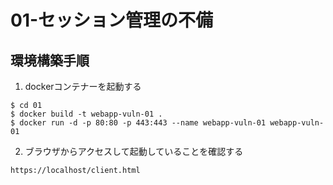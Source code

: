 # 01-セッション管理の不備

## 環境構築手順

1. dockerコンテナーを起動する

```
$ cd 01
$ docker build -t webapp-vuln-01 .
$ docker run -d -p 80:80 -p 443:443 --name webapp-vuln-01 webapp-vuln-01
```

2. ブラウザからアクセスして起動していることを確認する
```
https://localhost/client.html
```
